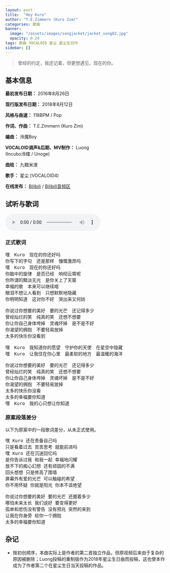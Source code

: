 ```yaml
---
layout: post
title:  "Hey Kuro"
author: "T.E.Zimmern (Kuro Zim)"
categories: 歌曲
banner: 
  image: "/assets/images/songjacket/jacket_song02.jpg"
  opacity: 0.24
tags: 歌曲 VOCALOID 星尘 星尘生日作
sidebar: []
---
```


>  曾经的约定，我还记着，但更想遇见，现在的你。

## 基本信息

**最初发布日期：** 2016年8月26日

**现行版发布日期：** 2018年8月12日

**风格与曲速：** 118BPM / Pop

**作词、作曲：** T.E.Zimmern (Kuro Zim)

**编曲：** 泠魔Boy

**VOCALOID调声&后期、MV制作：** Luong<br>(Incubo泠蝶 / Unoge)

**曲绘：** 九粮米液

**歌手：** 星尘 (VOCALOID4)

**在线发布：** [Bilibili](https://www.bilibili.com/video/av28911978?p=1) / [Bilibili音频区](https://www.bilibili.com/audio/au37981?type=3)

## 试听与歌词

<audio controls><source src="/assets/audio/song02.mp3" type="audio/mp3"></audio>

### 正式歌词

<pre>
嘿　Kuro　现在的你还好吗
你写下的字句　还是那样　慷慨激昂吗
嘿　Kuro　现在的你还好吗
你脑中的旋律　是否已经　响彻云霄呢
你所谓的黯淡无光　是你关上了天窗
幸福的歌　本来可以继续唱
眼泪不想让人看到　只想默默地隐藏
你明明知道　这对你不好　哭出来又何妨

你说过你想要的美好　要的光芒　还记得多少
曾经灿烂的笑　纯真的笑　还想不想要
你让你自己身体垮掉　灵魂坏掉　是不是不好
你渴望的拥抱　不要轻易放掉
太多的快乐你没看到

嘿　Kuro　我知道你的愿望　守护你的天使　在星空中隐藏
嘿　Kuro　让我住在你心里　最柔软的地方　最温暖的海洋

你说过你想要的美好　要的光芒　还记得多少
曾经灿烂的笑　纯真的笑　还想不想要
你让你自己身体垮掉　灵魂坏掉　是不是不好
你渴望的拥抱　不要轻易放掉
太多的快乐你没看
太多的幸福要你知道
嘿　Kuro　我的心只想让你知道
</pre>

### 原案段落差分

以下为原案中的一段歌词差分，从未正式使用。

<pre>
嘿 Kuro 还在责备自己吗
只是看着过去 苦苦思考 就能前进吗
嘿 Kuro 还在沉迷回忆吗
是你告诉过我 和我一起 幸福地闪耀
放不下的痴心幻想 还有顽固的不满
回头想想 只是修高了围墙
屏幕外有爱的光芒 可以触碰的希望
你不用怀疑 你就是阳光 你本不该绝望

你说过你想要的美好 要的光芒 还握着多少
哪怕未来太长 我们说好 要变得更好
孤单和悲伤没有警告 没有预兆 突然的来到
让我在你身旁 给你一个拥抱
太多的幸福要你知道 
</pre>

## 杂记

* 按初创顺序，本曲实际上是作者的第二首独立作品，但原视频后来由于复杂的原因被删除；Luong投稿的重制版作为2018年星尘生日曲而投稿，这也使本作成为了作者第二个在星尘生日当天投稿的作品。